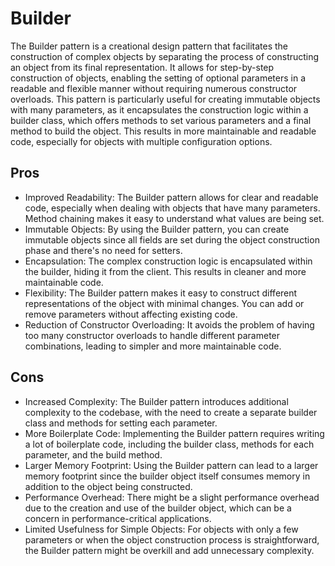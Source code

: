 # Builder

The Builder pattern is a creational design pattern that facilitates the construction of complex objects by separating
the process of constructing an object from its final representation. It allows for step-by-step construction of objects,
enabling the setting of optional parameters in a readable and flexible manner without requiring numerous constructor
overloads. This pattern is particularly useful for creating immutable objects with many parameters, as it encapsulates
the construction logic within a builder class, which offers methods to set various parameters and a final method to
build the object. This results in more maintainable and readable code, especially for objects with multiple
configuration options.

## Pros

- Improved Readability: The Builder pattern allows for clear and readable code, especially when dealing with objects
  that have many parameters. Method chaining makes it easy to understand what values are being set.
- Immutable Objects: By using the Builder pattern, you can create immutable objects since all fields are set during the
  object construction phase and there's no need for setters.
- Encapsulation: The complex construction logic is encapsulated within the builder, hiding it from the client. This
  results in cleaner and more maintainable code.
- Flexibility: The Builder pattern makes it easy to construct different representations of the object with minimal
  changes. You can add or remove parameters without affecting existing code.
- Reduction of Constructor Overloading: It avoids the problem of having too many constructor overloads to handle
  different parameter combinations, leading to simpler and more maintainable code.

## Cons

- Increased Complexity: The Builder pattern introduces additional complexity to the codebase, with the need to create a
  separate builder class and methods for setting each parameter.
- More Boilerplate Code: Implementing the Builder pattern requires writing a lot of boilerplate code, including the
  builder class, methods for each parameter, and the build method.
- Larger Memory Footprint: Using the Builder pattern can lead to a larger memory footprint since the builder object
  itself consumes memory in addition to the object being constructed.
- Performance Overhead: There might be a slight performance overhead due to the creation and use of the builder object,
  which can be a concern in performance-critical applications.
- Limited Usefulness for Simple Objects: For objects with only a few parameters or when the object construction process
  is straightforward, the Builder pattern might be overkill and add unnecessary complexity.

